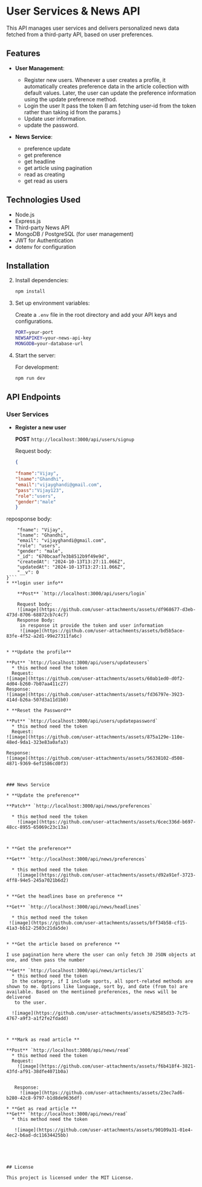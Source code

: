 # User Services & News API

This API manages user services and delivers personalized news data fetched from a third-party API, based on user preferences.

## Features

* **User Management**: 
  * Register new users. Whenever a user creates a profile, it automatically creates preference data in the article collection with default values. Later, the user can update the preference information using the update preference method.
  * Login the user It pass the token (I am fetching user-id from the token rather than taking id from the params.)
  * Update user information.
  * update the password.
  
* **News Service**:
  * preference update
  * get preference
  * get headline
  * get article using pagination
  * read as creating
  * get read as users
  
## Technologies Used

* Node.js
* Express.js
* Third-party News API
* MongoDB / PostgreSQL (for user management)
* JWT for Authentication
* dotenv for configuration

## Installation


2. Install dependencies:

    ```bash
    npm install
    ```

3. Set up environment variables:

    Create a `.env` file in the root directory and add your API keys and configurations.

    ```bash
    PORT=your-port
    NEWSAPIKEY=your-news-api-key
    MONGODB=your-database-url
    ```

4. Start the server:

    For development:

    ```bash
    npm run dev
    ```


## API Endpoints

### User Services

* **Register a new user**
  
    **POST** `http://localhost:3000/api/users/signup`

    Request body:

    ```json
    {
     
    "fname":"Vijay",
    "lname":"Ghandhi",
    "email":"vijayghandi@gmail.com",
    "pass":"Vijay123",
    "role":"users",
    "gender":"male"
    }
    ```
reposponse body:

```json{
    "fname": "Vijay",
    "lname": "Ghandhi",
    "email": "vijayghandi@gmail.com",
    "role": "users",
    "gender": "male",
    "_id": "670bcaaf7e3b8512b9f49e9d",
    "createdAt": "2024-10-13T13:27:11.066Z",
    "updatedAt": "2024-10-13T13:27:11.066Z",
    "__v": 0
}```
* **login user info**
  
    **Post** `http://localhost:3000/api/users/login`

    Request body:
    ![image](https://github.com/user-attachments/assets/df968677-d3eb-473d-8706-68872cb7c4c7)
    Response Body:
     in response it provide the token and user information
     ![image](https://github.com/user-attachments/assets/bd5b5ace-83fe-4f52-a2d1-99e27311fa6c)


* **Update the profile**

**Put** `http://localhost:3000/api/users/updateusers`
  * this method need the token
  Request:
![image](https://github.com/user-attachments/assets/60ab1ed0-d0f2-4d04-b260-7b07aa411c27)
Response:
![image](https://github.com/user-attachments/assets/fd36797e-3923-414d-b26a-507d3a11d1b0)

* **Reset the Password**

**Put** `http://localhost:3000/api/users/updatepassword`
  * this method need the token
  Request:
![image](https://github.com/user-attachments/assets/875a129e-110e-48ed-9da1-323e83a0afa3)

Response:
![image](https://github.com/user-attachments/assets/56338102-d508-4871-9369-6ef1586cd0f3)


   
### News Service

* **Update the preference**

**Patch** `http://localhost:3000/api/news/preferences`

  * this method need the token
    ![image](https://github.com/user-attachments/assets/6cec336d-b697-48cc-8955-65069c23c13a)



* **Get the preference**

**Get** `http://localhost:3000/api/news/preferences`

  * this method need the token
    ![image](https://github.com/user-attachments/assets/d92a91ef-3723-4ff8-94e5-245a7021b6d2)


* **Get the headlines base on preference **

**Get** `http://localhost:3000/api/news/headlines`

  * this method need the token
 ![image](https://github.com/user-attachments/assets/bff34b58-cf15-41a3-bb12-2503c21da5de)


* **Get the article based on preference **

I use pagination here where the user can only fetch 30 JSON objects at one, and then pass the number

**Get** `http://localhost:3000/api/news/articles/1`
  * this method need the token
  In the category, if I include sports, all sport-related methods are shown to me. Options like language, sort by, and date (from to) are available. Based on the mentioned preferences, the news will be delivered 
   to the user.
  
  ![image](https://github.com/user-attachments/assets/62585d33-7c75-4767-a9f3-a1f2fe2fdadd)



* **Mark as read article **

**Post** `http://localhost:3000/api/news/read`
  * this method need the token
  Request:
    ![image](https://github.com/user-attachments/assets/f6b418f4-3821-43fd-af91-38dfe4071b0a)


   Response:
     ![image](https://github.com/user-attachments/assets/23ec7ad6-b280-42c8-9797-b1d8de9636df)

* **Get as read article **
**Get** `http://localhost:3000/api/news/read`
  * this method need the token
 
   ![image](https://github.com/user-attachments/assets/90109a31-01e4-4ec2-b6ad-dc11634425bb)





## License

This project is licensed under the MIT License.
